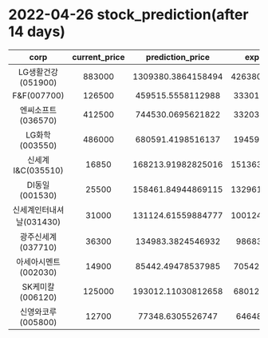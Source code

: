 # 2022-04-26 stock_prediction(after 14 days)

|   corp   |   current_price   |   prediction_price   |   expected_profit   |
|:--------:|:-----------------:|:--------------------:|:-------------------:|
|LG생활건강(051900)|883000|1309380.3864158494|426380.38641584944|
|F&F(007700)|126500|459515.5558112988|333015.5558112988|
|엔씨소프트(036570)|412500|744530.0695621822|332030.0695621822|
|LG화학(003550)|486000|680591.4198516137|194591.4198516137|
|신세계 I&C(035510)|16850|168213.91982825016|151363.91982825016|
|DI동일(001530)|25500|158461.84944869115|132961.84944869115|
|신세계인터내셔날(031430)|31000|131124.61559884777|100124.61559884777|
|광주신세계(037710)|36300|134983.3824546932|98683.3824546932|
|아세아시멘트(002030)|14900|85442.49478537985|70542.49478537985|
|SK케미칼(006120)|125000|193012.11030812658|68012.11030812658|
|신영와코루(005800)|12700|77348.6305526747|64648.6305526747|
